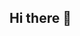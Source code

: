## Hi there 👋

<!--
**lavaleaves/lavaleaves** is a ✨ _special_ ✨ repository because its `README.md` (this file) appears on your GitHub profile.

Here are some ideas to get you started:

🔭 I’m currently working on learning skills in school to graduate.
🌱 I’m currently learning C++/mechine learning 
💬 Ask me about China
-->
